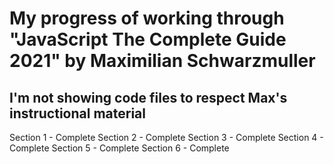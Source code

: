 # My progress of working through "JavaScript The Complete Guide 2021" by Maximilian Schwarzmuller

## I'm not showing code files to respect Max's instructional material

Section 1 - Complete
Section 2 - Complete
Section 3 - Complete
Section 4 - Complete
Section 5 - Complete
Section 6 - Complete